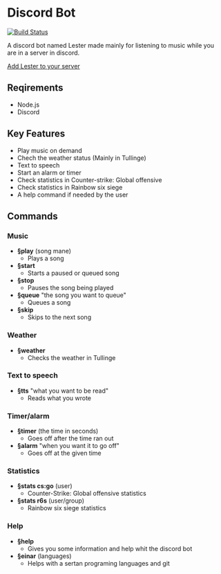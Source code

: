 # Discord Bot
[![Build Status](https://travis-ci.com/tullinge/booking.svg?branch=master)](https://travis-ci.com/Tullingemarcus/Discord_bot)

A discord bot named Lester made mainly for listening to music while you are in a server in discord.

[Add Lester to your server](link)

## Reqirements
- Node.js
- Discord
## Key Features
- Play music on demand 
- Chech the weather status (Mainly in Tullinge)
- Text to speech
- Start an alarm or timer
- Check statistics in Counter-strike: Global offensive
- Check statistics in Rainbow six siege
- A help command if needed by the user
## Commands
### Music
  - **§play** (song mane)
    - Plays a song
  - **§start** 
    - Starts a paused or queued song
  - **§stop** 
    - Pauses the song being played
  - **§queue** "the song you want to queue"
    - Queues a song
  - **§skip** 
    - Skips to the next song
### Weather
  - **§weather**
    - Checks the weather in Tullinge
### Text to speech
  - **§tts** "what you want to be read"
    - Reads what you wrote
### Timer/alarm
  - **§timer** (the time in seconds)
    - Goes off after the time ran out
  - **§alarm** "when you want it to go off"
    - Goes off at the given time
### Statistics
  - **§stats cs:go** (user)
    - Counter-Strike: Global offensive statistics
  - **§stats r6s** (user/group)
    - Rainbow six siege statistics
### Help
  - **§help**
    - Gives you some information and help whit the discord bot
  - **§einar** (languages)
    - Helps with a sertan programing languages and git
